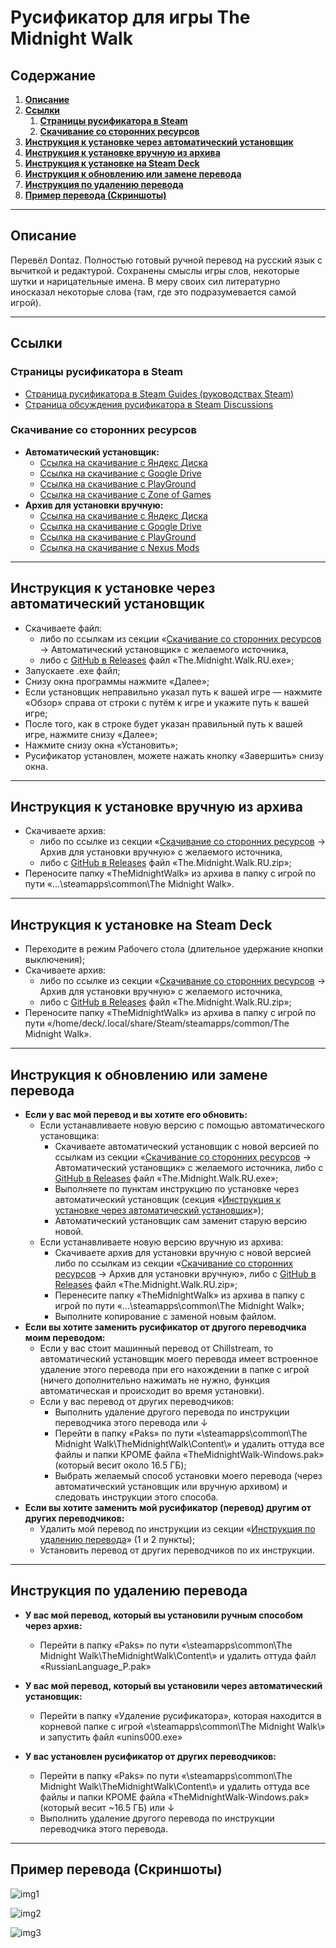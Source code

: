 # Русификатор для игры The Midnight Walk

## Содержание

1. **[Описание](https://github.com/Dontaz/TheMidnightWalk-RU?tab=readme-ov-file#%D0%BE%D0%BF%D0%B8%D1%81%D0%B0%D0%BD%D0%B8%D0%B5)**
2. **[Ссылки](https://github.com/Dontaz/TheMidnightWalk-RU?tab=readme-ov-file#%D1%81%D1%81%D1%8B%D0%BB%D0%BA%D0%B8)**
    1. **[Страницы русификатора в Steam](https://github.com/Dontaz/TheMidnightWalk-RU?tab=readme-ov-file#%D1%81%D1%82%D1%80%D0%B0%D0%BD%D0%B8%D1%86%D1%8B-%D1%80%D1%83%D1%81%D0%B8%D1%84%D0%B8%D0%BA%D0%B0%D1%82%D0%BE%D1%80%D0%B0-%D0%B2-steam)**
    2. **[Скачивание со сторонних ресурсов](https://github.com/Dontaz/TheMidnightWalk-RU?tab=readme-ov-file#%D1%81%D0%BA%D0%B0%D1%87%D0%B8%D0%B2%D0%B0%D0%BD%D0%B8%D0%B5-%D1%81%D0%BE-%D1%81%D1%82%D0%BE%D1%80%D0%BE%D0%BD%D0%BD%D0%B8%D1%85-%D1%80%D0%B5%D1%81%D1%83%D1%80%D1%81%D0%BE%D0%B2)**
3. **[Инструкция к установке через автоматический установщик](https://github.com/Dontaz/TheMidnightWalk-RU?tab=readme-ov-file#%D0%B8%D0%BD%D1%81%D1%82%D1%80%D1%83%D0%BA%D1%86%D0%B8%D1%8F-%D0%BA-%D1%83%D1%81%D1%82%D0%B0%D0%BD%D0%BE%D0%B2%D0%BA%D0%B5-%D1%87%D0%B5%D1%80%D0%B5%D0%B7-%D0%B0%D0%B2%D1%82%D0%BE%D0%BC%D0%B0%D1%82%D0%B8%D1%87%D0%B5%D1%81%D0%BA%D0%B8%D0%B9-%D1%83%D1%81%D1%82%D0%B0%D0%BD%D0%BE%D0%B2%D1%89%D0%B8%D0%BA)**
4. **[Инструкция к установке вручную из архива](https://github.com/Dontaz/TheMidnightWalk-RU?tab=readme-ov-file#%D0%B8%D0%BD%D1%81%D1%82%D1%80%D1%83%D0%BA%D1%86%D0%B8%D1%8F-%D0%BA-%D1%83%D1%81%D1%82%D0%B0%D0%BD%D0%BE%D0%B2%D0%BA%D0%B5-%D0%B2%D1%80%D1%83%D1%87%D0%BD%D1%83%D1%8E-%D0%B8%D0%B7-%D0%B0%D1%80%D1%85%D0%B8%D0%B2%D0%B0)**
5. **[Инструкция к установке на Steam Deck](https://github.com/Dontaz/TheMidnightWalk-RU?tab=readme-ov-file#%D0%B8%D0%BD%D1%81%D1%82%D1%80%D1%83%D0%BA%D1%86%D0%B8%D1%8F-%D0%BA-%D1%83%D1%81%D1%82%D0%B0%D0%BD%D0%BE%D0%B2%D0%BA%D0%B5-%D0%BD%D0%B0-steam-deck)**
6. **[Инструкция к обновлению или замене перевода](https://github.com/Dontaz/TheMidnightWalk-RU?tab=readme-ov-file#%D0%B8%D0%BD%D1%81%D1%82%D1%80%D1%83%D0%BA%D1%86%D0%B8%D1%8F-%D0%BA-%D0%BE%D0%B1%D0%BD%D0%BE%D0%B2%D0%BB%D0%B5%D0%BD%D0%B8%D1%8E-%D0%B8%D0%BB%D0%B8-%D0%B7%D0%B0%D0%BC%D0%B5%D0%BD%D0%B5-%D0%BF%D0%B5%D1%80%D0%B5%D0%B2%D0%BE%D0%B4%D0%B0)**
7. **[Инструкция по удалению перевода](https://github.com/Dontaz/TheMidnightWalk-RU?tab=readme-ov-file#%D0%B8%D0%BD%D1%81%D1%82%D1%80%D1%83%D0%BA%D1%86%D0%B8%D1%8F-%D0%BF%D0%BE-%D1%83%D0%B4%D0%B0%D0%BB%D0%B5%D0%BD%D0%B8%D1%8E-%D0%BF%D0%B5%D1%80%D0%B5%D0%B2%D0%BE%D0%B4%D0%B0)**
8. **[Пример перевода (Скриншоты)](https://github.com/Dontaz/TheMidnightWalk-RU?tab=readme-ov-file#%D0%BF%D1%80%D0%B8%D0%BC%D0%B5%D1%80-%D0%BF%D0%B5%D1%80%D0%B5%D0%B2%D0%BE%D0%B4%D0%B0-%D1%81%D0%BA%D1%80%D0%B8%D0%BD%D1%88%D0%BE%D1%82%D1%8B)**

---

## Описание

Перевёл Dontaz. Полностью готовый ручной перевод на русский язык с вычиткой и редактурой. Сохранены смыслы игры слов, некоторые шутки и нарицательные имена. В меру своих сил литературно иносказал некоторые слова (там, где это подразумевается самой игрой).

---

## Ссылки

### Страницы русификатора в Steam

- [Страница русификатора в Steam Guides (руководствах Steam)](https://steamcommunity.com/sharedfiles/filedetails/?id=3480297954)
- [Страница обсуждения русификатора в Steam Discussions](https://steamcommunity.com/app/2863640/discussions/0/596277279406979971/)

### Скачивание со сторонних ресурсов

- **Автоматический установщик:**
  - [Ссылка на скачивание с Яндекс Диска](https://disk.yandex.ru/d/J4EwEZ5ByxWDAQ)
  - [Ссылка на скачивание с Google Drive](https://drive.google.com/file/d/1fZdoeMvyBcMiQ4_iYgu4d3ja_JtkiU9V/view)
  - [Ссылка на скачивание с PlayGround](https://www.playground.ru/midnight_walk/file/the_midnight_walk_rusifikator_teksta_v2_3_20250703_dontaz-1770014)
  - [Ссылка на скачивание с Zone of Games](https://www.zoneofgames.ru/games/midnight_walk_the/files/10124.html)
- **Архив для установки вручную:**
  - [Ссылка на скачивание с Яндекс Диска](https://disk.yandex.ru/d/OmadX8Tt7EnMZA)
  - [Ссылка на скачивание с Google Drive](https://drive.google.com/file/d/1rRnrQlqRlV2D8ls2QPruRPfODQC-_Yok/view)
  - [Ссылка на скачивание с PlayGround](https://www.playground.ru/midnight_walk/file/the_midnight_walk_rusifikator_teksta_v2_3_20250703_dontaz-1770014)
  - [Ссылка на скачивание с Nexus Mods](https://www.nexusmods.com/themidnightwalk/mods/8?tab=description)

---

## Инструкция к установке через автоматический установщик

- Скачиваете файл:
  - либо по ссылкам из секции «[Скачивание со сторонних ресурсов](https://github.com/Dontaz/themidnightwalk-ru?tab=readme-ov-file#%D1%81%D0%BA%D0%B0%D1%87%D0%B8%D0%B2%D0%B0%D0%BD%D0%B8%D0%B5-%D1%81%D0%BE-%D1%81%D1%82%D0%BE%D1%80%D0%BE%D0%BD%D0%BD%D0%B8%D1%85-%D1%80%D0%B5%D1%81%D1%83%D1%80%D1%81%D0%BE%D0%B2) → Автоматический установщик» с желаемого источника,
  - либо с [GitHub в Releases](https://github.com/Dontaz/themidnightwalk-ru/releases) файл «The.Midnight.Walk.RU.exe»;
- Запускаете .exe файл;
- Снизу окна программы нажмите «Далее»;
- Если установщик неправильно указал путь к вашей игре — нажмите «Обзор» справа от строки с путём к игре и укажите путь к вашей игре;
- После того, как в строке будет указан правильный путь к вашей игре, нажмите снизу «Далее»;
- Нажмите снизу окна «Установить»;
- Русификатор установлен, можете нажать кнопку «Завершить» снизу окна.

---

## Инструкция к установке вручную из архива
- Скачиваете архив:
  - либо по ссылке из секции «[Скачивание со сторонних ресурсов](https://github.com/Dontaz/themidnightwalk-ru?tab=readme-ov-file#%D1%81%D0%BA%D0%B0%D1%87%D0%B8%D0%B2%D0%B0%D0%BD%D0%B8%D0%B5-%D1%81%D0%BE-%D1%81%D1%82%D0%BE%D1%80%D0%BE%D0%BD%D0%BD%D0%B8%D1%85-%D1%80%D0%B5%D1%81%D1%83%D1%80%D1%81%D0%BE%D0%B2) → Архив для установки вручную» с желаемого источника,
  - либо с [GitHub в Releases](https://github.com/Dontaz/themidnightwalk-ru/releases) файл «The.Midnight.Walk.RU.zip»;
- Переносите папку «TheMidnightWalk» из архива в папку с игрой по пути «...\steamapps\common\The Midnight Walk».

---

## Инструкция к установке на Steam Deck

- Переходите в режим Рабочего стола (длительное удержание кнопки выключения);
- Скачиваете архив:
  - либо по ссылке из секции «[Скачивание со сторонних ресурсов](https://github.com/Dontaz/themidnightwalk-ru?tab=readme-ov-file#%D1%81%D0%BA%D0%B0%D1%87%D0%B8%D0%B2%D0%B0%D0%BD%D0%B8%D0%B5-%D1%81%D0%BE-%D1%81%D1%82%D0%BE%D1%80%D0%BE%D0%BD%D0%BD%D0%B8%D1%85-%D1%80%D0%B5%D1%81%D1%83%D1%80%D1%81%D0%BE%D0%B2) → Архив для установки вручную» с желаемого источника,
  - либо с [GitHub в Releases](https://github.com/Dontaz/themidnightwalk-ru/releases) файл «The.Midnight.Walk.RU.zip»;
- Переносите папку «TheMidnightWalk» из архива в папку с игрой по пути «/home/deck/.local/share/Steam/steamapps/common/The Midnight Walk».

---

## Инструкция к обновлению или замене перевода

- **Если у вас мой перевод и вы хотите его обновить:**
  - Если устанавливаете новую версию с помощью автоматического установщика:
    - Скачиваете автоматический установщик с новой версией по ссылкам из секции «[Скачивание со сторонних ресурсов](https://github.com/Dontaz/themidnightwalk-ru?tab=readme-ov-file#%D1%81%D0%BA%D0%B0%D1%87%D0%B8%D0%B2%D0%B0%D0%BD%D0%B8%D0%B5-%D1%81%D0%BE-%D1%81%D1%82%D0%BE%D1%80%D0%BE%D0%BD%D0%BD%D0%B8%D1%85-%D1%80%D0%B5%D1%81%D1%83%D1%80%D1%81%D0%BE%D0%B2) → Автоматический установщик» с желаемого источника, либо с [GitHub в Releases](https://github.com/Dontaz/themidnightwalk-ru/releases) файл «The.Midnight.Walk.RU.exe»;
    - Выполняете по пунктам инструкцию по установке через автоматический установщик (секция «[Инструкция к установке через автоматический установщик](https://github.com/Dontaz/themidnightwalk-ru?tab=readme-ov-file#%D0%B8%D0%BD%D1%81%D1%82%D1%80%D1%83%D0%BA%D1%86%D0%B8%D1%8F-%D0%BA-%D1%83%D1%81%D1%82%D0%B0%D0%BD%D0%BE%D0%B2%D0%BA%D0%B5-%D1%87%D0%B5%D1%80%D0%B5%D0%B7-%D0%B0%D0%B2%D1%82%D0%BE%D0%BC%D0%B0%D1%82%D0%B8%D1%87%D0%B5%D1%81%D0%BA%D0%B8%D0%B9-%D1%83%D1%81%D1%82%D0%B0%D0%BD%D0%BE%D0%B2%D1%89%D0%B8%D0%BA)»);
    - Автоматический установщик сам заменит старую версию новой.
  - Если устанавливаете новую версию вручную из архива:
    - Скачиваете архив для установки вручную с новой версией либо по ссылкам из секции «[Скачивание со сторонних ресурсов](https://github.com/Dontaz/themidnightwalk-ru?tab=readme-ov-file#%D1%81%D0%BA%D0%B0%D1%87%D0%B8%D0%B2%D0%B0%D0%BD%D0%B8%D0%B5-%D1%81%D0%BE-%D1%81%D1%82%D0%BE%D1%80%D0%BE%D0%BD%D0%BD%D0%B8%D1%85-%D1%80%D0%B5%D1%81%D1%83%D1%80%D1%81%D0%BE%D0%B2) → Архив для установки вручную», либо с [GitHub в Releases](https://github.com/Dontaz/themidnightwalk-ru/releases) файл «The.Midnight.Walk.RU.zip»;
    - Перенесите папку «TheMidnightWalk» из архива в папку с игрой по пути «...\steamapps\common\The Midnight Walk»;
    - Выполните копирование с заменой новым файлом.
- **Если вы хотите заменить русификатор от другого переводчика моим переводом:**
  - Если у вас стоит машинный перевод от Chillstream, то автоматический установщик моего перевода имеет встроенное удаление этого перевода при его нахождении в папке с игрой (ничего дополнительно нажимать не нужно, функция автоматическая и происходит во время установки).
  - Если у вас перевод от других переводчиков:
    - Выполнить удаление другого перевода по инструкции переводчика этого перевода или ↓
    - Перейти в папку «Paks» по пути «\steamapps\common\The Midnight Walk\TheMidnightWalk\Content\» и удалить оттуда все файлы и папки КРОМЕ файла «TheMidnightWalk-Windows.pak» (который весит около 16.5 ГБ);
    - Выбрать желаемый способ установки моего перевода (через автоматический установщик или вручную архивом) и следовать инструкции этого способа.
- **Если вы хотите заменить мой русификатор (перевод) другим от других переводчиков:**
  - Удалить мой перевод по инструкции из секции «[Инструкция по удалению перевода](https://github.com/Dontaz/themidnightwalk-ru?tab=readme-ov-file#%D0%B8%D0%BD%D1%81%D1%82%D1%80%D1%83%D0%BA%D1%86%D0%B8%D1%8F-%D0%BF%D0%BE-%D1%83%D0%B4%D0%B0%D0%BB%D0%B5%D0%BD%D0%B8%D1%8E-%D0%BF%D0%B5%D1%80%D0%B5%D0%B2%D0%BE%D0%B4%D0%B0)» (1 и 2 пункты);
  - Установить перевод от других переводчиков по их инструкции.

---

## Инструкция по удалению перевода

- **У вас мой перевод, который вы установили ручным способом через архив:**
  - Перейти в папку «Paks» по пути «\steamapps\common\The Midnight Walk\TheMidnightWalk\Content\» и удалить оттуда файл «RussianLanguage_P.pak»

- **У вас мой перевод, который вы установили через автоматический установщик:**
  - Перейти в папку «Удаление русификатора», которая находится в корневой папке с игрой «\steamapps\common\The Midnight Walk\» и запустить файл «unins000.exe»

- **У вас установлен русификатор от других переводчиков:**
  - Перейти в папку «Paks» по пути «\steamapps\common\The Midnight Walk\TheMidnightWalk\Content\» и удалить оттуда все файлы и папки КРОМЕ файла «TheMidnightWalk-Windows.pak» (который весит ~16.5 ГБ) или ↓
  - Выполнить удаление другого перевода по инструкции переводчика этого перевода.

---

## Пример перевода (Скриншоты)

![img1](https://github.com/Dontaz/themidnightwalk-ru/blob/main/%D0%9F%D1%80%D0%B8%D0%BC%D0%B5%D1%80%20%D0%BF%D0%B5%D1%80%D0%B5%D0%B2%D0%BE%D0%B4%D0%B0/%D0%9F%D1%80%D0%B8%D0%BC%D0%B5%D1%80%20%D0%93%D0%BB%D0%B0%D0%B2%D0%BD%D0%BE%D0%B5%20%D0%9C%D0%B5%D0%BD%D1%8E.png)

![img2](https://github.com/Dontaz/themidnightwalk-ru/blob/main/%D0%9F%D1%80%D0%B8%D0%BC%D0%B5%D1%80%20%D0%BF%D0%B5%D1%80%D0%B5%D0%B2%D0%BE%D0%B4%D0%B0/%D0%9F%D1%80%D0%B8%D0%BC%D0%B5%D1%80%20%D0%94%D0%B8%D0%B0%D0%BB%D0%BE%D0%B3%D0%BE%D0%B2%D0%BE%D0%B5%20%D0%9E%D0%BA%D0%BD%D0%BE.png)

![img3](https://github.com/Dontaz/themidnightwalk-ru/blob/main/%D0%9F%D1%80%D0%B8%D0%BC%D0%B5%D1%80%20%D0%BF%D0%B5%D1%80%D0%B5%D0%B2%D0%BE%D0%B4%D0%B0/%D0%9F%D1%80%D0%B8%D0%BC%D0%B5%D1%80%20%D0%9E%D0%BF%D0%B8%D1%81%D0%B0%D0%BD%D0%B8%D0%B5%20%D0%A4%D0%B8%D0%B3%D1%83%D1%80%D0%BA%D0%B8.png)


